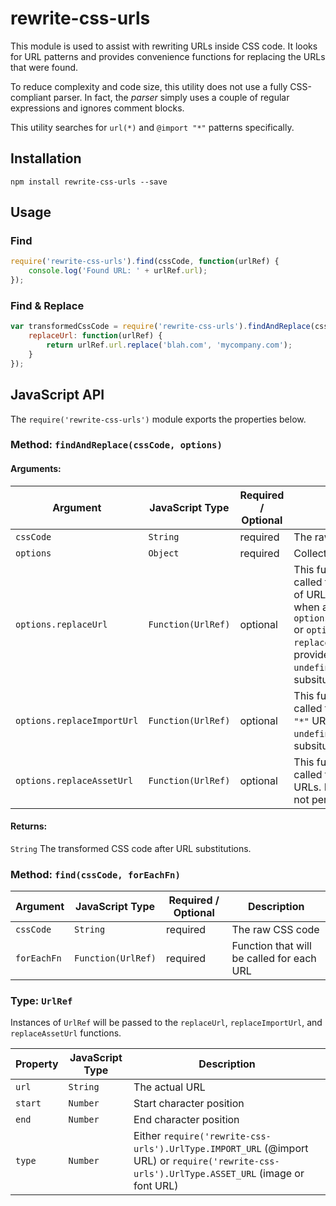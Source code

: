 rewrite-css-urls
================

This module is used to assist with rewriting URLs inside CSS code.
It looks for URL patterns and provides convenience functions for
replacing the URLs that were found.

To reduce complexity and code size, this utility does not use
a fully CSS-compliant parser. In fact, the _parser_ simply uses
a couple of regular expressions and ignores comment blocks.

This utility searches for `url(*)` and `@import "*"` patterns specifically.

## Installation

`npm install rewrite-css-urls --save`

## Usage

### Find
```javascript
require('rewrite-css-urls').find(cssCode, function(urlRef) {
    console.log('Found URL: ' + urlRef.url);
});
```

### Find & Replace
```javascript
var transformedCssCode = require('rewrite-css-urls').findAndReplace(cssCode, {
    replaceUrl: function(urlRef) {
        return urlRef.url.replace('blah.com', 'mycompany.com');
    }
});
```

## JavaScript API

The `require('rewrite-css-urls')` module exports the properties below.

### Method: `findAndReplace(cssCode, options)`

#### Arguments:

| Argument                   | JavaScript Type    | Required / Optional | Description |
|----------------------------|--------------------|-------------------|---------------|
| `cssCode`                  | `String`           | required          | The raw CSS code |
| `options`                  | `Object`           | required          | Collection of options |
| `options.replaceUrl`       | `Function(UrlRef)` | optional          | This function will be called to replace all types of URLs and will be used when a more specific `options.replaceImportUrl` or `options. replaceAssetUrl ` is not provided. Return `undefined` to not perform subsitution. |
| `options.replaceImportUrl` | `Function(UrlRef)` | optional          | This function will be called to replace `@import "*"` URLs. Return `undefined` to not perform subsitution. |
| `options.replaceAssetUrl`  | `Function(UrlRef)` | optional          | This function will be called to replace `url(*)` URLs. Return `undefined` to not perform subsitution. |

#### Returns:

`String` The transformed CSS code after URL substitutions.

### Method: `find(cssCode, forEachFn)`

| Argument                   | JavaScript Type    | Required / Optional | Description |
|----------------------------|--------------------|---------------------|---------------|
| `cssCode`                  | `String`           | required            | The raw CSS code |
| `forEachFn`                | `Function(UrlRef)` | required            | Function that will be called for each URL |

### Type: `UrlRef`

Instances of `UrlRef` will be passed to the `replaceUrl`, `replaceImportUrl`,
and `replaceAssetUrl` functions.

| Property    | JavaScript Type    | Description |
|-------------|--------------------|-------------|
| `url`       | `String`           | The actual URL
| `start`     | `Number`           | Start character position |
| `end`       | `Number`           | End character position |
| `type`      | `Number`           | Either `require('rewrite-css-urls').UrlType.IMPORT_URL` (@import URL) or `require('rewrite-css-urls').UrlType.ASSET_URL` (image or font URL) |